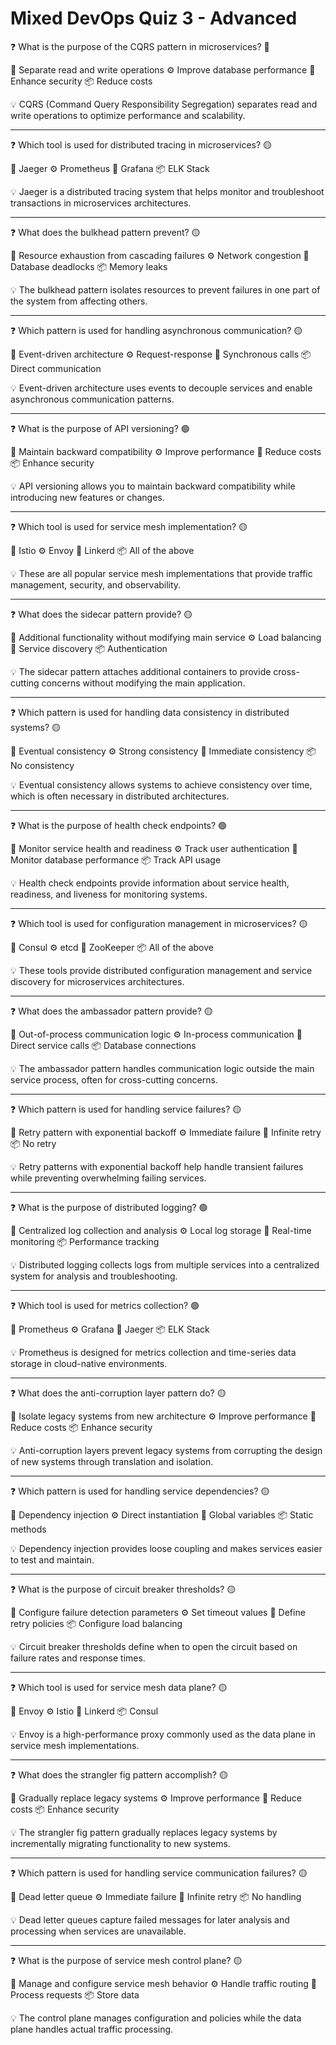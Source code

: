 # Mixed DevOps Quiz 3 - Advanced

❓ What is the purpose of the CQRS pattern in microservices? 🔴

📝 Separate read and write operations
⚙️ Improve database performance
🧱 Enhance security
📦 Reduce costs

💡 CQRS (Command Query Responsibility Segregation) separates read and write operations to optimize performance and scalability.

---

❓ Which tool is used for distributed tracing in microservices? 🟡

📝 Jaeger
⚙️ Prometheus
🧱 Grafana
📦 ELK Stack

💡 Jaeger is a distributed tracing system that helps monitor and troubleshoot transactions in microservices architectures.

---

❓ What does the bulkhead pattern prevent? 🟡

📝 Resource exhaustion from cascading failures
⚙️ Network congestion
🧱 Database deadlocks
📦 Memory leaks

💡 The bulkhead pattern isolates resources to prevent failures in one part of the system from affecting others.

---

❓ Which pattern is used for handling asynchronous communication? 🟡

📝 Event-driven architecture
⚙️ Request-response
🧱 Synchronous calls
📦 Direct communication

💡 Event-driven architecture uses events to decouple services and enable asynchronous communication patterns.

---

❓ What is the purpose of API versioning? 🟢

📝 Maintain backward compatibility
⚙️ Improve performance
🧱 Reduce costs
📦 Enhance security

💡 API versioning allows you to maintain backward compatibility while introducing new features or changes.

---

❓ Which tool is used for service mesh implementation? 🟡

📝 Istio
⚙️ Envoy
🧱 Linkerd
📦 All of the above

💡 These are all popular service mesh implementations that provide traffic management, security, and observability.

---

❓ What does the sidecar pattern provide? 🟡

📝 Additional functionality without modifying main service
⚙️ Load balancing
🧱 Service discovery
📦 Authentication

💡 The sidecar pattern attaches additional containers to provide cross-cutting concerns without modifying the main application.

---

❓ Which pattern is used for handling data consistency in distributed systems? 🟡

📝 Eventual consistency
⚙️ Strong consistency
🧱 Immediate consistency
📦 No consistency

💡 Eventual consistency allows systems to achieve consistency over time, which is often necessary in distributed architectures.

---

❓ What is the purpose of health check endpoints? 🟢

📝 Monitor service health and readiness
⚙️ Track user authentication
🧱 Monitor database performance
📦 Track API usage

💡 Health check endpoints provide information about service health, readiness, and liveness for monitoring systems.

---

❓ Which tool is used for configuration management in microservices? 🟡

📝 Consul
⚙️ etcd
🧱 ZooKeeper
📦 All of the above

💡 These tools provide distributed configuration management and service discovery for microservices architectures.

---

❓ What does the ambassador pattern provide? 🟡

📝 Out-of-process communication logic
⚙️ In-process communication
🧱 Direct service calls
📦 Database connections

💡 The ambassador pattern handles communication logic outside the main service process, often for cross-cutting concerns.

---

❓ Which pattern is used for handling service failures? 🟡

📝 Retry pattern with exponential backoff
⚙️ Immediate failure
🧱 Infinite retry
📦 No retry

💡 Retry patterns with exponential backoff help handle transient failures while preventing overwhelming failing services.

---

❓ What is the purpose of distributed logging? 🟢

📝 Centralized log collection and analysis
⚙️ Local log storage
🧱 Real-time monitoring
📦 Performance tracking

💡 Distributed logging collects logs from multiple services into a centralized system for analysis and troubleshooting.

---

❓ Which tool is used for metrics collection? 🟢

📝 Prometheus
⚙️ Grafana
🧱 Jaeger
📦 ELK Stack

💡 Prometheus is designed for metrics collection and time-series data storage in cloud-native environments.

---

❓ What does the anti-corruption layer pattern do? 🟡

📝 Isolate legacy systems from new architecture
⚙️ Improve performance
🧱 Reduce costs
📦 Enhance security

💡 Anti-corruption layers prevent legacy systems from corrupting the design of new systems through translation and isolation.

---

❓ Which pattern is used for handling service dependencies? 🟡

📝 Dependency injection
⚙️ Direct instantiation
🧱 Global variables
📦 Static methods

💡 Dependency injection provides loose coupling and makes services easier to test and maintain.

---

❓ What is the purpose of circuit breaker thresholds? 🟡

📝 Configure failure detection parameters
⚙️ Set timeout values
🧱 Define retry policies
📦 Configure load balancing

💡 Circuit breaker thresholds define when to open the circuit based on failure rates and response times.

---

❓ Which tool is used for service mesh data plane? 🟡

📝 Envoy
⚙️ Istio
🧱 Linkerd
📦 Consul

💡 Envoy is a high-performance proxy commonly used as the data plane in service mesh implementations.

---

❓ What does the strangler fig pattern accomplish? 🟡

📝 Gradually replace legacy systems
⚙️ Improve performance
🧱 Reduce costs
📦 Enhance security

💡 The strangler fig pattern gradually replaces legacy systems by incrementally migrating functionality to new systems.

---

❓ Which pattern is used for handling service communication failures? 🟡

📝 Dead letter queue
⚙️ Immediate failure
🧱 Infinite retry
📦 No handling

💡 Dead letter queues capture failed messages for later analysis and processing when services are unavailable.

---

❓ What is the purpose of service mesh control plane? 🟡

📝 Manage and configure service mesh behavior
⚙️ Handle traffic routing
🧱 Process requests
📦 Store data

💡 The control plane manages configuration and policies while the data plane handles actual traffic processing.
